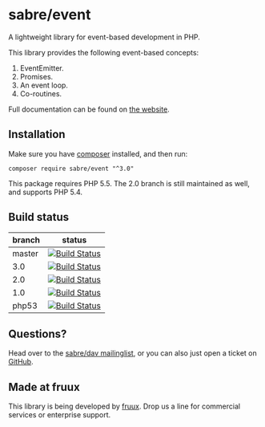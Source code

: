 sabre/event
===========

A lightweight library for event-based development in PHP.

This library provides the following event-based concepts:

1. EventEmitter.
2. Promises.
3. An event loop.
4. Co-routines.

Full documentation can be found on [the website][1].

Installation
------------

Make sure you have [composer][3] installed, and then run:

    composer require sabre/event "^3.0"

This package requires PHP 5.5. The 2.0 branch is still maintained as well, and
supports PHP 5.4.

Build status
------------

| branch | status |
| ------ | ------ |
| master | [![Build Status](https://travis-ci.org/sabre-io/event.svg?branch=master)](https://travis-ci.org/sabre-io/event) |
| 3.0    | [![Build Status](https://travis-ci.org/sabre-io/event.svg?branch=2.0)](https://travis-ci.org/sabre-io/event) |
| 2.0    | [![Build Status](https://travis-ci.org/sabre-io/event.svg?branch=2.0)](https://travis-ci.org/sabre-io/event) |
| 1.0    | [![Build Status](https://travis-ci.org/sabre-io/event.svg?branch=1.0)](https://travis-ci.org/sabre-io/event) |
| php53  | [![Build Status](https://travis-ci.org/sabre-io/event.svg?branch=php53)](https://travis-ci.org/sabre-io/event) |


Questions?
----------

Head over to the [sabre/dav mailinglist][4], or you can also just open a ticket
on [GitHub][5].

Made at fruux
-------------

This library is being developed by [fruux](https://fruux.com/). Drop us a line for commercial services or enterprise support.

[1]: http://sabre.io/event/
[3]: http://getcomposer.org/
[4]: http://groups.google.com/group/sabredav-discuss
[5]: https://github.com/fruux/sabre-event/issues/
